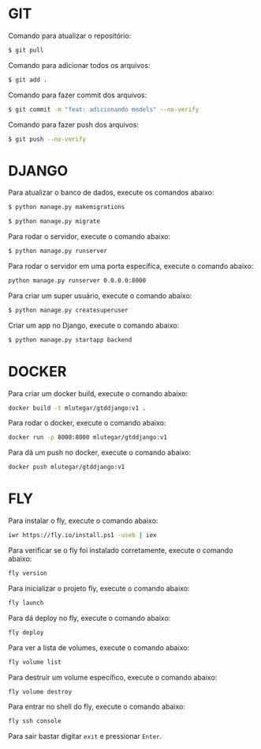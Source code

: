 # GIT

Comando para atualizar o repositório:

```bash
$ git pull
```

Comando para adicionar todos os arquivos:

```bash
$ git add .
```

Comando para fazer commit dos arquivos:

```bash
$ git commit -m "feat: adicionando models" --no-verify
```

Comando para fazer push dos arquivos:

```bash
$ git push --no-verify
```

# DJANGO 

Para atualizar o banco de dados, execute os comandos abaixo:

```bash
$ python manage.py makemigrations
```

```bash
$ python manage.py migrate
```

Para rodar o servidor, execute o comando abaixo:

```bash
$ python manage.py runserver
```

Para rodar o servidor em uma porta específica, execute o comando abaixo:

```bash
python manage.py runserver 0.0.0.0:8000
```

Para criar um super usuário, execute o comando abaixo:

```bash
$ python manage.py createsuperuser
```

Criar um app no Django, execute o comando abaixo:

```bash
$ python manage.py startapp backend
```

# DOCKER

Para criar um docker build, execute o comando abaixo:

```bash
docker build -t mlutegar/gtddjango:v1 .
```

Para rodar o docker, execute o comando abaixo:

```bash
docker run -p 8000:8000 mlutegar/gtddjango:v1
```

Para dá um push no docker, execute o comando abaixo:

```bash
docker push mlutegar/gtddjango:v1
```

# FLY

Para instalar o fly, execute o comando abaixo:

```bash
iwr https://fly.io/install.ps1 -useb | iex
```

Para verificar se o fly foi instalado corretamente, execute o comando abaixo:

```bash
fly version
```

Para inicializar o projeto fly, execute o comando abaixo:

```bash
fly launch
```

Para dá deploy no fly, execute o comando abaixo:

```bash
fly deploy
```

Para ver a lista de volumes, execute o comando abaixo:

```bash
fly volume list 
```

Para destruir um volume específico, execute o comando abaixo:

```bash
fly volume destroy
``` 

Para entrar no shell do fly, execute o comando abaixo:

```bash
fly ssh console
```
Para sair bastar digitar `exit` e pressionar `Enter`.